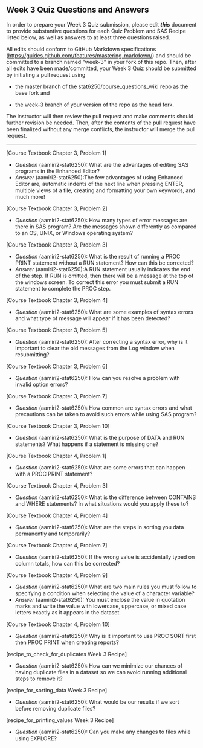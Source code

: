 
## Week 3 Quiz Questions and Answers

In order to prepare your Week 3 Quiz submission, please edit ***this*** document to provide substantive questions for each Quiz Problem and SAS Recipe listed below, as well as answers to at least three questions raised.

All edits should conform to GitHub Markdown specifications (https://guides.github.com/features/mastering-markdown/) and should be committed to a branch named "week-3" in your fork of this repo. Then, after all edits have been made/committed, your Week 3 Quiz should be submitted by initiating a pull request using

- the master branch of the stat6250/course_questions_wiki repo as the base fork and

- the week-3 branch of your version of the repo as the head fork.

The instructor will then review the pull request and make comments should further revision be needed. Then, after the contents of the pull request have been finalized without any merge conflicts, the instructor will merge the pull request.

********************************************************************************



[Course Textbook Chapter 3, Problem 1]
- *Question* (aamiri2-stat6250): What are the advantages of editing SAS programs in the Enhanced Editor?
- *Answer* (aamiri2-stat6250):The few advantages of using Enhanced Editor are, automatic indents of the next line when pressing ENTER, multiple views of a file, creating and formatting your own keywords, and much more!



[Course Textbook Chapter 3, Problem 2]
- *Question* (aamiri2-stat6250): How many types of error messages are there in SAS program? Are the messages shown differently as compared to an OS, UNIX, or Windows operating system?



[Course Textbook Chapter 3, Problem 3]
- *Question* (aamiri2-stat6250): What is the result of running a PROC PRINT statement without a RUN statement? How can this be corrected?
- *Answer* (aamiri2-stat6250):A RUN statement usually indicates the end of the step. If RUN is omitted, then there will be a message at the top of the windows screen.  To correct this error you must submit a RUN statement to complete the PROC step.
 
 
 
[Course Textbook Chapter 3, Problem 4]
- *Question* (aamiri2-stat6250): What are some examples of syntax errors and what type of message will appear if it has been detected?



[Course Textbook Chapter 3, Problem 5]
- *Question* (aamiri2-stat6250): After correcting a syntax error, why is it important to clear the old messages from the Log window when resubmitting?



[Course Textbook Chapter 3, Problem 6]
- *Question* (aamiri2-stat6250): How can you resolve a problem with invalid option errors?



[Course Textbook Chapter 3, Problem 7]
- *Question* (aamiri2-stat6250): How common are syntax errors and what precautions can be taken to avoid such errors while using SAS program?



[Course Textbook Chapter 3, Problem 10]
- *Question* (aamiri2-stat6250): What is the purpose of DATA and RUN statements? What happens if a statement is missing one?



[Course Textbook Chapter 4, Problem 1]
- *Question* (aamiri2-stat6250): What are some errors that can happen with a PROC PRINT statement?



[Course Textbook Chapter 4, Problem 3]
- *Question* (aamiri2-stat6250): What is the difference between CONTAINS and WHERE statements? In what situations would you apply these to?



[Course Textbook Chapter 4, Problem 4]
- *Question* (aamiri2-stat6250): What are the steps in sorting you data permanently and temporarily? 



[Course Textbook Chapter 4, Problem 7]
- *Question* (aamiri2-stat6250): If the wrong value is accidentally typed on column totals, how can this be corrected?



[Course Textbook Chapter 4, Problem 9]
- *Question* (aamiri2-stat6250): What are two main rules you must follow to specifying a condition when selecting the value of a character variable?
- *Answer* (aamiri2-stat6250): You must enclose the value in quotation marks and write the value with lowercase, uppercase, or mixed case letters exactly as it appears in the dataset.



[Course Textbook Chapter 4, Problem 10]
- *Question* (aamiri2-stat6250): Why is it important to use PROC SORT first then PROC PRINT when creating reports?



[recipe_to_check_for_duplicates Week 3 Recipe]
- *Question* (aamiri2-stat6250): How can we minimize our chances of having duplicate files in a dataset so we can avoid running additional steps to remove it?



[recipe_for_sorting_data Week 3 Recipe]
- *Question* (aamiri2-stat6250): What would be our results if we sort before removing duplicate files?



[recipe_for_printing_values Week 3 Recipe]
- *Question* (aamiri2-stat6250): Can you make any changes to files while using EXPLORE?


